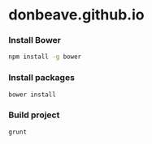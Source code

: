 # donbeave.github.io

### Install Bower

```bash
npm install -g bower
```

### Install packages

```bash
bower install
```

### Build project

```bash
grunt
```
